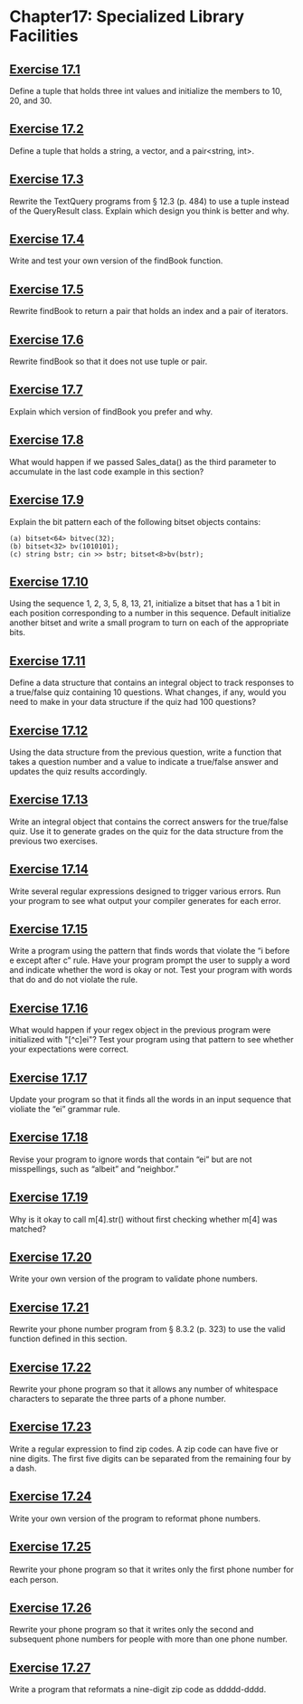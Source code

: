 # Chapter17: Specialized Library Facilities
## [Exercise 17.1](17.01.cpp)
Define a tuple that holds three int values and initialize the members to 10, 20, and 30.
## [Exercise 17.2](17.02.cpp)
Define a tuple that holds a string, a vector<string>, and a pair<string, int>.
## [Exercise 17.3](17.03)
Rewrite the TextQuery programs from § 12.3 (p. 484) to use a tuple instead of the QueryResult class. Explain which design you think is better and why.
## [Exercise 17.4](17.04)
Write and test your own version of the findBook function.
## [Exercise 17.5](17.05)
Rewrite findBook to return a pair that holds an index and a pair of iterators.
## [Exercise 17.6](17.06)
Rewrite findBook so that it does not use tuple or pair.
## [Exercise 17.7](17.07.txt)
Explain which version of findBook you prefer and why.
## [Exercise 17.8](17.08.txt)
What would happen if we passed Sales_data() as the third parameter to accumulate in the last code example in this section?
## [Exercise 17.9](17.09.txt)
Explain the bit pattern each of the following bitset objects contains:
```
(a) bitset<64> bitvec(32);
(b) bitset<32> bv(1010101);
(c) string bstr; cin >> bstr; bitset<8>bv(bstr);
```
## [Exercise 17.10](17.10.cpp)
Using the sequence 1, 2, 3, 5, 8, 13, 21, initialize a bitset that has a 1 bit in each position corresponding to a number in this sequence. Default initialize another bitset and write a small program to turn on each of the appropriate bits.
## [Exercise 17.11](17.11.cpp)
Define a data structure that contains an integral object to track responses to a true/false quiz containing 10 questions. What changes, if any, would you need to make in your data structure if the quiz had 100 questions?
## [Exercise 17.12](17.12.cpp)
Using the data structure from the previous question, write a function that takes a question number and a value to indicate a true/false answer and updates the quiz results accordingly.
## [Exercise 17.13](17.13.cpp)
Write an integral object that contains the correct answers for the true/false quiz. Use it to generate grades on the quiz for the data structure from the previous two exercises.
## [Exercise 17.14](17.14)
Write several regular expressions designed to trigger various errors. Run your program to see what output your compiler generates for each error.
## [Exercise 17.15](17.15.cpp)
Write a program using the pattern that finds words that violate the “i before e except after c” rule. Have your program prompt the user to supply a word and indicate whether the word is okay or not. Test your program with words that do and do not violate the rule.
## [Exercise 17.16](17.16.cpp)
What would happen if your regex object in the previous program were initialized with "[^c]ei"? Test your program using that pattern to see whether your expectations were correct.
## [Exercise 17.17](17.17)
Update your program so that it finds all the words in an input sequence that violiate the “ei” grammar rule.
## [Exercise 17.18](17.18)
Revise your program to ignore words that contain “ei” but are not misspellings, such as “albeit” and “neighbor.”
## [Exercise 17.19](17.19.txt)
Why is it okay to call m[4].str() without first checking whether m[4] was matched?
## [Exercise 17.20](17.20)
Write your own version of the program to validate phone numbers.
## [Exercise 17.21](17.21)
Rewrite your phone number program from § 8.3.2 (p. 323) to use the valid function defined in this section.
## [Exercise 17.22](17.22)
Rewrite your phone program so that it allows any number of whitespace characters to separate the three parts of a phone number.
## [Exercise 17.23](17.23)
Write a regular expression to find zip codes. A zip code can have five or nine digits. The first five digits can be separated from the remaining four by a dash.
## [Exercise 17.24](17.24)
Write your own version of the program to reformat phone numbers.
## [Exercise 17.25](17.25)
Rewrite your phone program so that it writes only the ﬁrst phone number for each person.
## [Exercise 17.26](17.26)
Rewrite your phone program so that it writes only the second and subsequent phone numbers for people with more than one phone number.
## [Exercise 17.27](17.27)
Write a program that reformats a nine-digit zip code as ddddd-dddd.
